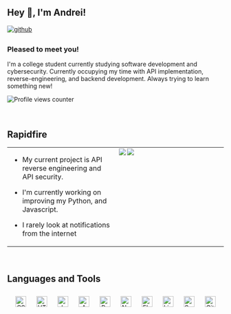 ## Hey 👋, I'm Andrei!  
  

<a href="https://github.com/sirvals" target="_blank">
<img src=https://img.shields.io/badge/github-%2324292e.svg?&style=for-the-badge&logo=github&logoColor=white alt=github style="margin-bottom: 5px;" />
</a>




### Pleased to meet you!  
I'm a college student currently studying software development and cybersecurity. Currently occupying my time with API implementation, reverse-engineering, and backend development. Always trying to learn something new!  
  

![Profile views counter](https://komarev.com/ghpvc/?username=sirvals&&style=flat-square)  
  

<br/>  


## Rapidfire  
<table><tr><td valign="top" width="50%">

- My current project is API reverse engineering and API security.  
  

- I'm currently working on improving my Python, and Javascript.  
  

- I rarely look at notifications from the internet


</td><td valign="top" width="50%">

<img src="https://github-readme-stats.vercel.app/api?username=whoisvirtue&show_icons=true&count_private=true&hide_border=true&theme=github_dark" align="left" />  

<img src="https://github-readme-stats.vercel.app/api/top-langs/?username=whoisvirtue&hide_border=true&layout=compact&theme=github_dark" align="left" />

</td></tr></table>  

<br/>  


## Languages and Tools  
<div align="center">  
<img style="margin: 10px" src="https://profilinator.rishav.dev/skills-assets/css3-original-wordmark.svg" alt="CSS3" height="25" />  
<img style="margin: 10px" src="https://profilinator.rishav.dev/skills-assets/html5-original-wordmark.svg" alt="HTML5" height="25" />  
<img style="margin: 10px" src="https://profilinator.rishav.dev/skills-assets/javascript-original.svg" alt="JavaScript" height="25" />  
<img style="margin: 10px" src="https://profilinator.rishav.dev/skills-assets/amazonwebservices-original-wordmark.svg" alt="AWS" height="25" />  
<img style="margin: 10px" src="https://profilinator.rishav.dev/skills-assets/python-original.svg" alt="Python" height="25" />  
<img style="margin: 10px" src="https://profilinator.rishav.dev/skills-assets/nginx-original.svg" alt="Nginx" height="25" />  
<img style="margin: 10px" src="https://profilinator.rishav.dev/skills-assets/flask.png" alt="Flask" height="25" />  
<img style="margin: 10px" src="https://profilinator.rishav.dev/skills-assets/linux-original.svg" alt="Linux" height="25" />  
<img style="margin: 10px" src="https://profilinator.rishav.dev/skills-assets/swift-original-wordmark.svg" alt="Swift" height="25" />  
<img style="margin: 10px" src="https://profilinator.rishav.dev/skills-assets/git-scm-icon.svg" alt="Git" height="25" />  
</div>  

<br/>  

